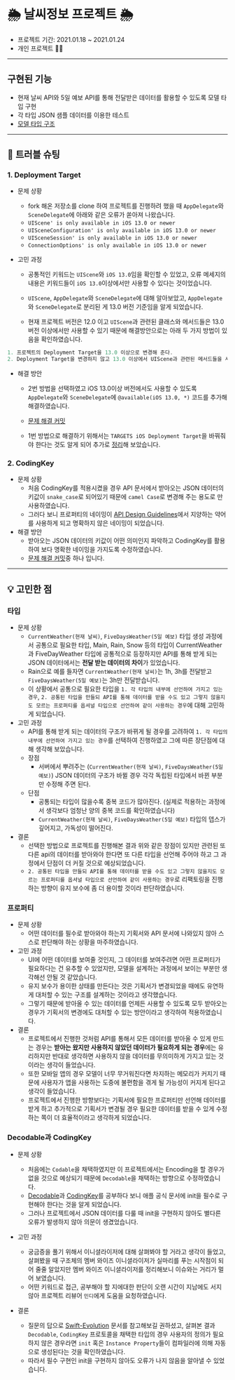 # 🌦️ 날씨정보 프로젝트 🌦️
- 프로젝트 기간: 2021.01.18 ~ 2021.01.24   
- 개인 프로젝트 :man_technologist:   
---
## 구현된 기능
- 현재 날씨 API와 5일 예보 API를 통해 전달받은 데이터를 활용할 수 있도록 모델 타입 구현
- 각 타입 JSON 샘플 데이터를 이용한 테스트
- [모델 타입 구조](https://github.com/zziro95/ios-weather-forecast/blob/1-zziro/images/ModelUML.png)
   
---
## 🎯 트러블 슈팅
### 1. Deployment Target
- 문제 상황   
    - fork 해온 저장소를 clone 하여 프로젝트를 진행하려 했을 때 `AppDelegate`와 `SceneDelegate`에 아래와 같은 오류가 쏟아져 나왔습니다.   
    - `UIScene' is only available in iOS 13.0 or newer`
    - `UISceneConfiguration' is only available in iOS 13.0 or newer`
    - `UISceneSession' is only available in iOS 13.0 or newer`
    - `ConnectionOptions' is only available in iOS 13.0 or newer`
    
- 고민 과정   
    - 공통적인 키워드는 `UIScene`와 `iOS 13.0`임을 확인할 수 있었고,  오류 메세지의 내용은 키워드들이 `iOS 13.0`이상에서만 사용할 수 있다는 것이었습니다.   
    - `UIScene`, `AppDelegate`와 `SceneDelegate`에 대해 알아보았고, `AppDelegate`와 `SceneDelegate`로 분리된 게 13.0 버전 기준임을 알게 되었습니다.   
   
    - 현재 프로젝트 버전은 12.0 이고 `UIScene`과 관련된 클래스와 메서드들은 13.0 버전 이상에서만 사용할 수 있기 때문에 해결방안으로는 아래 두 가지 방법이 있음을 확인하였습니다.   
   
```swift
1. 프로젝트의 Deployment Target을 13.0 이상으로 변경해 준다.
2. Deployment Target을 변경하지 않고 13.0 이상에서 UIScene과 관련된 메서드들을 사용할 수 있도록 `@available(iOS 13.0, *)` 어노테이션을 붙여준다.
```
   
- 해결 방안   
    - 2번 방법을 선택하였고 iOS 13.0이상 버전에서도 사용할 수 있도록 `AppDelegate`와 `SceneDelegate`에 `@available(iOS 13.0, *)` 코드를 추가해 해결하였습니다.   
    - [문제 해결 커밋](https://github.com/zziro95/ios-weather-forecast/commit/98c9aac2c2a74ae7c3c82913abd878418ac720ff)   
   
    - 1번 방법으로 해결하기 위해서는 `TARGETS iOS Deployment Target`을 바꿔줘야 한다는 것도 알게 되어 추가로 [정리](https://github.com/zziro95/zzipository/blob/main/iOS/iOS%20Deployment%20Target.md)해 보았습니다.   
   
### 2. CodingKey
- 문제 상황
    - 처음 CodingKey를 적용시켰을 경우 API 문서에서 받아오는 JSON 데이터의 키값이 `snake_case`로 되어있기 때문에 `camel Case`로 변경해 주는 용도로 만 사용하였습니다.
    - 그러다 보니 프로퍼티의 네이밍이 [API Design Guidelines](https://swift.org/documentation/api-design-guidelines/)에서 지양하는 약어를 사용하게 되고 명확하지 않은 네이밍이 되었습니다.
- 해결 방안
    - 받아오는 JSON 데이터의 키값이 어떤 의미인지 파악하고 CodingKey를 활용하여 보다 명확한 네이밍을 가지도록 수정하였습니다.
    - [문제 해결 커밋](https://github.com/lina0322/ios-weather-forecast/commit/3f25e66e77f17fcadef7fab6d03ad8a0d2e65bbf)중 하나 입니다.
 
 ---
## 💡 고민한 점
### 타입
- 문제 상황
    - `CurrentWeather(현재 날씨)`, `FiveDaysWeather(5일 예보)` 타입 생성 과정에서 공통으로 필요한 타입, Main, Rain, Snow 등의 타입이 CurrentWeather과 FiveDayWeather 타입에 공통적으로 등장하지만 API를 통해 받게 되는 JSON 데이터에서는 **전달 받는 데이터의 차이**가 있었습니다.   
    - Rain으로 예를 들자면 `CurrentWeather(현재 날씨)`는 1h, 3h를 전달받고  `FiveDaysWeather(5일 예보)`는 3h만 전달받습니다.   
    - 이 상황에서 공통으로 필요한 타입을 `1. 각 타입의 내부에 선언하여 가지고 있는 경우`, `2. 공통된 타입을 만들되 API를 통해 데이터를 받을 수도 있고 그렇지 않을지도 모르는 프로퍼티를 옵셔널 타입으로 선언하여 같이 사용하는 경우`에 대해 고민하게 되었습니다.   
- 고민 과정
    - API를 통해 받게 되는 데이터의 구조가 바뀌게 될 경우를 고려하여 `1. 각 타입의 내부에 선언하여 가지고 있는 경우`를 선택하여 진행하였고 그에 따른 장단점에 대해 생각해 보았습니다.
    - 장점
        - 서버에서 뿌려주는 (`CurrentWeather(현재 날씨)`, `FiveDaysWeather(5일 예보)`) JSON 데이터의 구조가 바뀔 경우 각각 독립된 타입에서 바뀐 부분만 수정해 주면 된다. 
    - 단점
        - 공통되는 타입이 많을수록 중복 코드가 많아진다. (실제로 적용하는 과정에서 생각보다 엄청난 양의 중복 코드를 확인하였습니다)
        - `CurrentWeather(현재 날씨)`,  `FiveDaysWeather(5일 예보)` 타입의 뎁스가 깊어지고, 가독성이 떨어진다.
- 결론
    - 선택한 방법으로 프로젝트를 진행해본 결과 위와 같은 장점이 있지만 관련된 또 다른 api의 데이터를 받아와야 한다면 또 다른 타입을 선언해 주어야 하고 그 과정에서 단점이 더 커질 것으로 예상되었습니다. 
    - `2. 공통된 타입을 만들되 API를 통해 데이터를 받을 수도 있고 그렇지 않을지도 모르는 프로퍼티를 옵셔널 타입으로 선언하여 같이 사용하는 경우`로 리팩토링을 진행하는 방향이 유지 보수에 좀 더 용이할 것이라 판단하였습니다.   

### 프로퍼티
- 문제 상황
    - 어떤 데이터를 필수로 받아와야 하는지 기획서와 API 문서에 나와있지 않아 스스로 판단해야 하는 상황을 마주하였습니다.
- 고민 과정
    - UI에 어떤 데이터를 보여줄 것인지, 그 데이터를 보여주려면 어떤 프로퍼티가 필요하다는 건 유추할 수 있었지만, 모델을 설계하는 과정에서 보이는 부분만 생각해선 안될 것 같았습니다.
    - 유지 보수가 용이한 상태를 만든다는 것은 기획서가 변경되었을 때에도 유연하게 대처할 수 있는 구조를 설계하는 것이라고 생각했습니다.
    - 그렇기 때문에 받아올 수 있는 데이터를 언제든 사용할 수 있도록 모두 받아오는 경우가 기획서의 변경에도 대처할 수 있는 방안이라고 생각하여 적용하였습니다.
- 결론
    - 프로젝트에서 진행한 것처럼 API를 통해서 모든 데이터를 받아올 수 있게 만드는 경우는 **받아는 왔지만 사용하지 않았던 데이터가 필요하게 되는 경우**에는 유리하지만 반대로 생각하면 사용하지 않을 데이터를 무의미하게 가지고 있는 것이라는 생각이 들었습니다.
    - 또한 모바일 앱의 경우 모델이 너무 무거워진다면 차지하는 메모리가 커지기 때문에 사용자가 앱을 사용하는 도중에 불편함을 겪게 될 가능성이 커지게 된다고 생각이 들었습니다. 
    - 프로젝트에서 진행한 방향보다는 기획서에 필요한 프로퍼티만 선언해 데이터를 받게 하고 추가적으로 기획서가 변경될 경우 필요한 데이터를 받을 수 있게 수정하는 쪽이 더 효율적이라고 생각하게 되었습니다.   

### Decodable과 CodingKey
- 문제 상황
    - 처음에는 `Codable`을 채택하였지만 이 프로젝트에서는 Encoding을 할 경우가 없을 것으로 예상되기 때문에 `Decodable`을 채택하는 방향으로 수정하였습니다.   
    - [Decodable](https://developer.apple.com/documentation/swift/decodable)과 [CodingKey](https://developer.apple.com/documentation/swift/codingkey)를 공부하다 보니 애플 공식 문서에 init을 필수로 구현해야 한다는 것을 알게 되었습니다.   
    - 그러나 프로젝트에서 JSON 데이터를 다룰 때 init을 구현하지 않아도 별다른 오류가 발생하지 않아 의문이 생겼었습니다.   
   
- 고민 과정
    - 궁금증을 풀기 위해서 이니셜라이저에 대해 살펴봐야 할 거라고 생각이 들었고, 살펴봤을 때 구조체의 멤버 와이즈 이니셜라이저가 실마리를 푸는 시작점이 되어 줄줄 알았지만 멤버 와이즈 이니셜라이저를 정리해보니 이슈와는 거리가 멀어 보였습니다.   
    - 어떤 키워드로 접근, 공부해야 할 지에대한 판단이 오랜 시간이 지남에도 서지 않아 프로젝트 리뷰어 `민디`에게 도움을 요청하였습니다.   
   
- 결론
    - 질문의 답으로 [Swift-Evolution](https://github.com/apple/swift-evolution/blob/main/proposals/0166-swift-archival-serialization.md) 문서를 참고해보길 권하셨고, 살펴본 결과 `Decodable`, `CodingKey` 프로토콜을 채택한 타입의 경우 사용자의 정의가 필요하지 않은 경우라면 `init` 혹은 `Instance Property`들이 컴파일러에 의해 자동으로 생성된다는 것을 확인하였습니다.   
    - 따라서 필수 구현인 init을 구현하지 않아도 오류가 나지 않음을 알아낼 수 있었습니다.    
